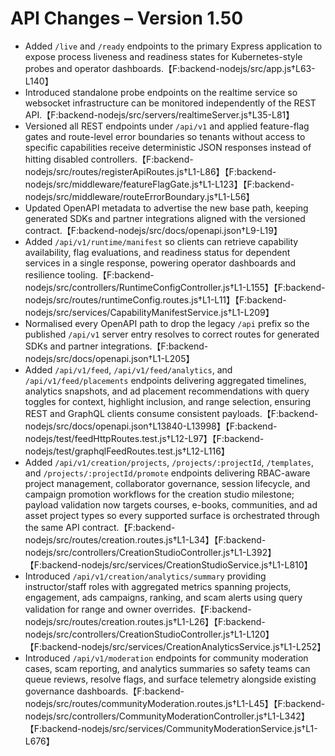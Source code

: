 # API Changes – Version 1.50

- Added `/live` and `/ready` endpoints to the primary Express application to expose process liveness and readiness states for Kubernetes-style probes and operator dashboards.【F:backend-nodejs/src/app.js†L63-L140】
- Introduced standalone probe endpoints on the realtime service so websocket infrastructure can be monitored independently of the REST API.【F:backend-nodejs/src/servers/realtimeServer.js†L35-L81】
- Versioned all REST endpoints under `/api/v1` and applied feature-flag gates and route-level error boundaries so tenants without access to specific capabilities receive deterministic JSON responses instead of hitting disabled controllers.【F:backend-nodejs/src/routes/registerApiRoutes.js†L1-L86】【F:backend-nodejs/src/middleware/featureFlagGate.js†L1-L123】【F:backend-nodejs/src/middleware/routeErrorBoundary.js†L1-L56】
- Updated OpenAPI metadata to advertise the new base path, keeping generated SDKs and partner integrations aligned with the versioned contract.【F:backend-nodejs/src/docs/openapi.json†L9-L19】
- Added `/api/v1/runtime/manifest` so clients can retrieve capability availability, flag evaluations, and readiness status for dependent services in a single response, powering operator dashboards and resilience tooling.【F:backend-nodejs/src/controllers/RuntimeConfigController.js†L1-L155】【F:backend-nodejs/src/routes/runtimeConfig.routes.js†L1-L11】【F:backend-nodejs/src/services/CapabilityManifestService.js†L1-L209】
- Normalised every OpenAPI path to drop the legacy `/api` prefix so the published `/api/v1` server entry resolves to correct routes for generated SDKs and partner integrations.【F:backend-nodejs/src/docs/openapi.json†L1-L205】
- Added `/api/v1/feed`, `/api/v1/feed/analytics`, and `/api/v1/feed/placements` endpoints delivering aggregated timelines, analytics snapshots, and ad placement recommendations with query toggles for context, highlight inclusion, and range selection, ensuring REST and GraphQL clients consume consistent payloads.【F:backend-nodejs/src/docs/openapi.json†L13840-L13998】【F:backend-nodejs/test/feedHttpRoutes.test.js†L12-L97】【F:backend-nodejs/test/graphqlFeedRoutes.test.js†L12-L116】
- Added `/api/v1/creation/projects`, `/projects/:projectId`, `/templates`, and `/projects/:projectId/promote` endpoints delivering RBAC-aware project management, collaborator governance, session lifecycle, and campaign promotion workflows for the creation studio milestone; payload validation now targets courses, e-books, communities, and ad asset project types so every supported surface is orchestrated through the same API contract.【F:backend-nodejs/src/routes/creation.routes.js†L1-L34】【F:backend-nodejs/src/controllers/CreationStudioController.js†L1-L392】【F:backend-nodejs/src/services/CreationStudioService.js†L1-L810】
- Introduced `/api/v1/creation/analytics/summary` providing instructor/staff roles with aggregated metrics spanning projects, engagement, ads campaigns, ranking, and scam alerts using query validation for range and owner overrides.【F:backend-nodejs/src/routes/creation.routes.js†L1-L26】【F:backend-nodejs/src/controllers/CreationStudioController.js†L1-L120】【F:backend-nodejs/src/services/CreationAnalyticsService.js†L1-L252】
- Introduced `/api/v1/moderation` endpoints for community moderation cases, scam reporting, and analytics summaries so safety teams can queue reviews, resolve flags, and surface telemetry alongside existing governance dashboards.【F:backend-nodejs/src/routes/communityModeration.routes.js†L1-L45】【F:backend-nodejs/src/controllers/CommunityModerationController.js†L1-L342】【F:backend-nodejs/src/services/CommunityModerationService.js†L1-L676】
